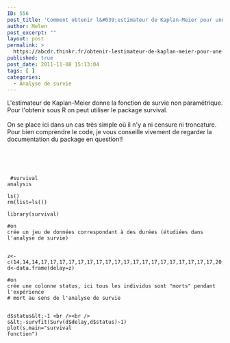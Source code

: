 ```yaml
---
ID: 556
post_title: 'Comment obtenir l&#039;estimateur de Kaplan-Meier pour une analyse de survie avec R ?'
author: Melen
post_excerpt: ""
layout: post
permalink: >
  https://abcdr.thinkr.fr/obtenir-lestimateur-de-kaplan-meier-pour-une-analyse-de-survie/
published: true
post_date: 2011-11-08 15:13:04
tags: [ ]
categories:
  - Analyse de survie
---
```

L'estimateur de Kaplan-Meier donne la fonction de survie non paramétrique.<br />Pour l'obtenir sous R on peut utiliser le package survival.<br /><br />On se place ici dans un cas très simple où il n'y a ni censure ni troncature.<br />Pour bien comprendre le code, je vous conseille vivement de regarder la documentation du package en question!!<br /><br /><br /> <pre><code><br /><br /> #survival analysis<br /><br />ls()<br />rm(list=ls())<br /><br />library(survival)<br /><br />#on crée un jeu de données correspondant à des durées (étudiées dans l'analyse de survie)<br /><br /> z&lt;-c(14,14,14,17,17,17,17,17,17,17,17,17,17,17,17,17,17,17,17,17,17,17,20,20,20,20,20,20,20,20,20,20,20,20,20,20,20,20,20,20,20,20,20,20,20,20,20,20,23)<br />d&lt;-data.frame(delay=z)<br /><br />#on crée une colonne status, ici tous les individus sont "morts" pendant l'expérience <br /># mort au sens de l'analyse de survie<br /><br /> d$status&lt;-1 <br /><br /> s&lt;-survfit(Surv(d$delay,d$status)~1)<br />plot(s,main="survival function")<br /><br /><br /></code></pre>
